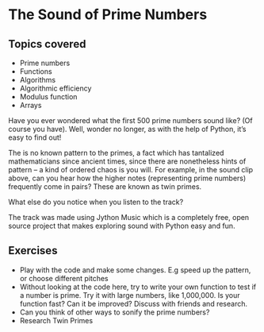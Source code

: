 # The Sound of Prime Numbers

## Topics covered
* Prime numbers
* Functions
* Algorithms
* Algorithmic efficiency
* Modulus function
* Arrays

Have you ever wondered what the first 500 prime numbers sound like? (Of course you have). Well, wonder no longer, as with the help of Python, it’s easy to find out!

The is no known pattern to the primes, a fact which has tantalized mathematicians since ancient times, since there are nonetheless hints of pattern – a kind of ordered chaos is you will. For example, in the sound clip above, can you hear how the higher notes (representing prime numbers) frequently come in pairs? These are known as twin primes.

What else do you notice when you listen to the track?

The track was made using Jython Music which is a completely free, open source project that makes exploring sound with Python easy and fun.

## Exercises
* Play with the code and make some changes. E.g speed up the pattern, or choose different pitches
* Without looking at the code here, try to write your own function to test if a number is prime. Try it with large numbers, like 1,000,000. Is your function fast? Can it be improved? Discuss with friends and research.
* Can you think of other ways to sonify the prime numbers?
* Research Twin Primes
